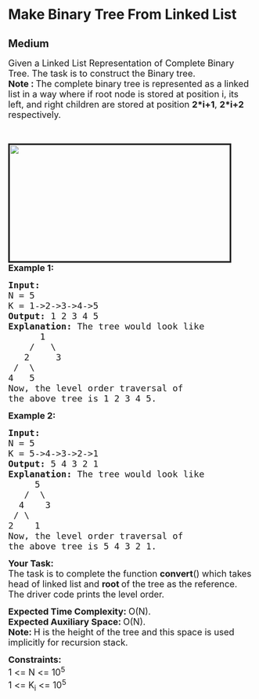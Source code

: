 # Make Binary Tree From Linked List
## Medium
<div class="problems_problem_content__Xm_eO"><p><span style="font-size:18px">Given a Linked List Representation of Complete Binary Tree. The task is to construct the Binary tree.</span><br>
<span style="font-size:18px"><strong>Note : </strong>The&nbsp;complete binary tree is represented as a linked list&nbsp;in a way where if root node is stored at position&nbsp;i, its left, and right children are stored at position&nbsp;<strong>2*i+1</strong>, <strong>2*i+2</strong> respectively.</span><br>
&nbsp;</p>

<p><br>
<span style="font-size:18px"><img alt="" src="http://d1hyf4ir1gqw6c.cloudfront.net/wp-content/uploads/LinkedListToBST.png" style="border-style:solid; border-width:3px; height:237px; margin-left:0px; margin-right:0px; width:450px"><br>
<strong>Example 1:</strong></span></p>

<pre><span style="font-size:18px"><strong>Input:
</strong>N = 5
K = 1-&gt;2-&gt;3-&gt;4-&gt;5
<strong>Output: </strong>1 2 3 4 5<strong>
Explanation: </strong>The tree would look like
&nbsp; &nbsp;   1
  &nbsp; /&nbsp;  \
 &nbsp; 2&nbsp;  &nbsp; 3
 /&nbsp;&nbsp;\
4&nbsp; &nbsp;5
Now, the level order traversal of
the above tree is 1 2 3 4 5.</span>
</pre>

<p><span style="font-size:18px"><strong>Example 2:</strong></span></p>

<pre><span style="font-size:18px"><strong>Input:
</strong>N = 5
K = 5-&gt;4-&gt;3-&gt;2-&gt;1
<strong>Output: </strong>5 4 3 2 1<strong>
Explanation: </strong>The tree would look like</span>
<span style="font-size:18px">&nbsp; &nbsp;  5
&nbsp; &nbsp;/&nbsp; \
 &nbsp;4&nbsp; &nbsp; 3
 /&nbsp;\
2&nbsp; &nbsp; 1
Now, the level order traversal of
the above tree is 5 4 3 2 1.</span></pre>

<p><span style="font-size:18px"><strong>Your Task:</strong><br>
The task is to complete the function <strong>convert</strong>() which takes head of linked list and <strong>root </strong>of the tree as the reference. The driver code prints the level order.</span></p>

<p><span style="font-size:18px"><strong>Expected Time Complexity:&nbsp;</strong>O(N).<br>
<strong>Expected Auxiliary Space:&nbsp;</strong>O(N).</span><br>
<span style="font-size:18px"><strong>Note: </strong>H is the height of the tree and this space is used implicitly for recursion stack.</span></p>

<p><span style="font-size:18px"><strong>Constraints:</strong><br>
1 &lt;= N &lt;= 10<sup>5</sup><br>
1 &lt;= K<sub>i</sub>&nbsp;&lt;= 10<sup>5</sup></span></p>
</div>